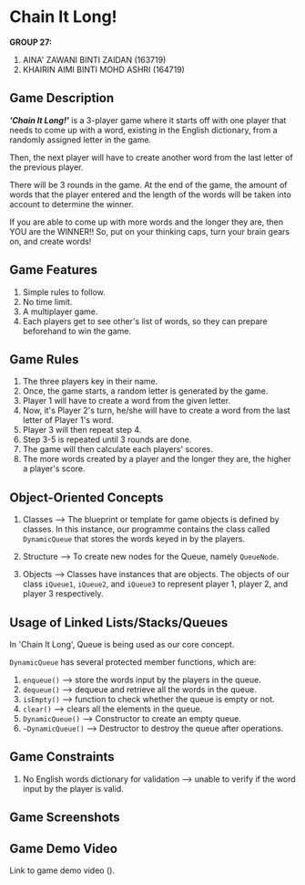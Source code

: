 # Chain It Long!
**GROUP 27:**
1. AINA' ZAWANI BINTI ZAIDAN (163719)
2. KHAIRIN AIMI BINTI MOHD ASHRI (164719)

## Game Description
**_'Chain It Long!'_** is a 3-player game where it starts off with one player that needs to come up with a word, existing in the English dictionary, from a randomly assigned letter in the game. 

Then, the next player will have to create another word from the last letter of the previous player.

There will be 3 rounds in the game. At the end of the game, the amount of words that the player entered and the length of the words will be taken into account to determine the winner. 

If you are able to come up with more words and the longer they are, then YOU are the WINNER!! So, put on your thinking caps, turn your brain gears on, and create words!

## Game Features

1. Simple rules to follow.
2. No time limit.
3. A multiplayer game.
4. Each players get to see other's list of words, so they can prepare beforehand to win the game.

## Game Rules

1. The three players key in their name.
2. Once, the game starts, a random letter is generated by the game.
3. Player 1 will have to create a word from the given letter.
4. Now, it's Player 2's turn, he/she will have to create a word from the last letter of Player 1's word.
5. Player 3 will then repeat step 4.
6. Step 3-5 is repeated until 3 rounds are done.
7. The game will then calculate each players' scores.
8. The more words created by a player and the longer they are, the higher a player's score.

## Object-Oriented Concepts
1. Classes --> The blueprint or template for game objects is defined by classes. In this instance, our programme contains the class called `DynamicQueue` that stores the words keyed in by the players.

2. Structure --> To create new nodes for the Queue, namely `QueueNode`.

3. Objects --> Classes have instances that are objects. The objects of our class `iQueue1`, `iQueue2`, and `iQueue3` to represent player 1, player 2, and player 3 respectively. 

## Usage of Linked Lists/Stacks/Queues
In 'Chain It Long', Queue is being used as our core concept.

`DynamicQueue` has several protected member functions, which are:

1. `enqueue()` --> store the words input by the players in the queue.
2. `dequeue()` --> dequeue and retrieve all the words in the queue.
3. `isEmpty()` --> function to check whether the queue is empty or not.
4. `clear()` --> clears all the elements in the queue.
5. `DynamicQueue()` --> Constructor to create an empty queue.
6. `~DynamicQueue()` --> Destructor to destroy the queue after operations.

## Game Constraints
1. No English words dictionary for validation --> unable to verify if the word input by the player is valid.
   
## Game Screenshots

## Game Demo Video
Link to game demo video ().
